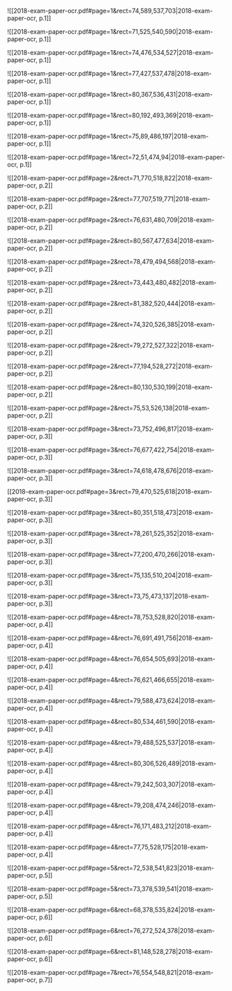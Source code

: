 ![[2018-exam-paper-ocr.pdf#page=1&rect=74,589,537,703|2018-exam-paper-ocr, p.1]]



![[2018-exam-paper-ocr.pdf#page=1&rect=71,525,540,590|2018-exam-paper-ocr, p.1]]



![[2018-exam-paper-ocr.pdf#page=1&rect=74,476,534,527|2018-exam-paper-ocr, p.1]]



![[2018-exam-paper-ocr.pdf#page=1&rect=77,427,537,478|2018-exam-paper-ocr, p.1]]



![[2018-exam-paper-ocr.pdf#page=1&rect=80,367,536,431|2018-exam-paper-ocr, p.1]]



![[2018-exam-paper-ocr.pdf#page=1&rect=80,192,493,369|2018-exam-paper-ocr, p.1]]



![[2018-exam-paper-ocr.pdf#page=1&rect=75,89,486,197|2018-exam-paper-ocr, p.1]]



![[2018-exam-paper-ocr.pdf#page=1&rect=72,51,474,94|2018-exam-paper-ocr, p.1]]



![[2018-exam-paper-ocr.pdf#page=2&rect=71,770,518,822|2018-exam-paper-ocr, p.2]]



![[2018-exam-paper-ocr.pdf#page=2&rect=77,707,519,771|2018-exam-paper-ocr, p.2]]



![[2018-exam-paper-ocr.pdf#page=2&rect=76,631,480,709|2018-exam-paper-ocr, p.2]]



![[2018-exam-paper-ocr.pdf#page=2&rect=80,567,477,634|2018-exam-paper-ocr, p.2]]



![[2018-exam-paper-ocr.pdf#page=2&rect=78,479,494,568|2018-exam-paper-ocr, p.2]]



![[2018-exam-paper-ocr.pdf#page=2&rect=73,443,480,482|2018-exam-paper-ocr, p.2]]



![[2018-exam-paper-ocr.pdf#page=2&rect=81,382,520,444|2018-exam-paper-ocr, p.2]]



![[2018-exam-paper-ocr.pdf#page=2&rect=74,320,526,385|2018-exam-paper-ocr, p.2]]



![[2018-exam-paper-ocr.pdf#page=2&rect=79,272,527,322|2018-exam-paper-ocr, p.2]]



![[2018-exam-paper-ocr.pdf#page=2&rect=77,194,528,272|2018-exam-paper-ocr, p.2]]


![[2018-exam-paper-ocr.pdf#page=2&rect=80,130,530,199|2018-exam-paper-ocr, p.2]]



![[2018-exam-paper-ocr.pdf#page=2&rect=75,53,526,138|2018-exam-paper-ocr, p.2]]



![[2018-exam-paper-ocr.pdf#page=3&rect=73,752,496,817|2018-exam-paper-ocr, p.3]]



![[2018-exam-paper-ocr.pdf#page=3&rect=76,677,422,754|2018-exam-paper-ocr, p.3]]


![[2018-exam-paper-ocr.pdf#page=3&rect=74,618,478,676|2018-exam-paper-ocr, p.3]]



[[2018-exam-paper-ocr.pdf#page=3&rect=79,470,525,618|2018-exam-paper-ocr, p.3]]



![[2018-exam-paper-ocr.pdf#page=3&rect=80,351,518,473|2018-exam-paper-ocr, p.3]]



![[2018-exam-paper-ocr.pdf#page=3&rect=78,261,525,352|2018-exam-paper-ocr, p.3]]



![[2018-exam-paper-ocr.pdf#page=3&rect=77,200,470,266|2018-exam-paper-ocr, p.3]]



![[2018-exam-paper-ocr.pdf#page=3&rect=75,135,510,204|2018-exam-paper-ocr, p.3]]



![[2018-exam-paper-ocr.pdf#page=3&rect=73,75,473,137|2018-exam-paper-ocr, p.3]]



![[2018-exam-paper-ocr.pdf#page=4&rect=78,753,528,820|2018-exam-paper-ocr, p.4]]



![[2018-exam-paper-ocr.pdf#page=4&rect=76,691,491,756|2018-exam-paper-ocr, p.4]]



![[2018-exam-paper-ocr.pdf#page=4&rect=76,654,505,693|2018-exam-paper-ocr, p.4]]



![[2018-exam-paper-ocr.pdf#page=4&rect=76,621,466,655|2018-exam-paper-ocr, p.4]]



![[2018-exam-paper-ocr.pdf#page=4&rect=79,588,473,624|2018-exam-paper-ocr, p.4]]



![[2018-exam-paper-ocr.pdf#page=4&rect=80,534,461,590|2018-exam-paper-ocr, p.4]]



![[2018-exam-paper-ocr.pdf#page=4&rect=79,488,525,537|2018-exam-paper-ocr, p.4]]



![[2018-exam-paper-ocr.pdf#page=4&rect=80,306,526,489|2018-exam-paper-ocr, p.4]]



![[2018-exam-paper-ocr.pdf#page=4&rect=79,242,503,307|2018-exam-paper-ocr, p.4]]



![[2018-exam-paper-ocr.pdf#page=4&rect=79,208,474,246|2018-exam-paper-ocr, p.4]]



![[2018-exam-paper-ocr.pdf#page=4&rect=76,171,483,212|2018-exam-paper-ocr, p.4]]



![[2018-exam-paper-ocr.pdf#page=4&rect=77,75,528,175|2018-exam-paper-ocr, p.4]]



![[2018-exam-paper-ocr.pdf#page=5&rect=72,538,541,823|2018-exam-paper-ocr, p.5]]



![[2018-exam-paper-ocr.pdf#page=5&rect=73,378,539,541|2018-exam-paper-ocr, p.5]]



![[2018-exam-paper-ocr.pdf#page=6&rect=68,378,535,824|2018-exam-paper-ocr, p.6]]



![[2018-exam-paper-ocr.pdf#page=6&rect=76,272,524,378|2018-exam-paper-ocr, p.6]]



![[2018-exam-paper-ocr.pdf#page=6&rect=81,148,528,278|2018-exam-paper-ocr, p.6]]



![[2018-exam-paper-ocr.pdf#page=7&rect=76,554,548,821|2018-exam-paper-ocr, p.7]]



